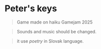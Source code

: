 # Peter's keys 

> Game made on haiku Gamejam 2025

> Sounds and music should be changed.

> it use *poetry* in Slovak language. 
